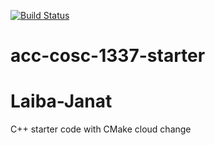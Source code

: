 [![Build Status](https://travis-ci.org/acc-cosc-1337-spring-2020/acc-cosc-1337-spring-2020-Laiba-Janat.svg?branch=master)](https://travis-ci.org/acc-cosc-1337-spring-2020/acc-cosc-1337-spring-2020-Laiba-Janat)

# acc-cosc-1337-starter
# Laiba-Janat 
C++ starter code with CMake 
cloud change 
